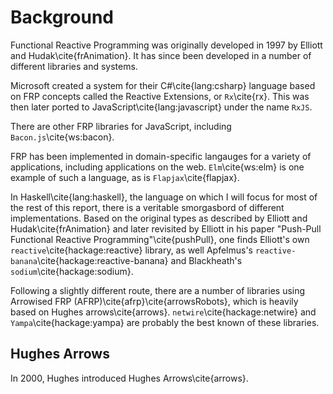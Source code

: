 Background
==========

Functional Reactive Programming was originally developed in
1997 by Elliott and Hudak\cite{frAnimation}. It has since been
developed in a number of different libraries and systems.

Microsoft created a system for their C#\cite{lang:csharp} language
based on FRP concepts called the Reactive Extensions, or `Rx`\cite{rx}.
This was then later ported to JavaScript\cite{lang:javascript} under
the name `RxJS`.

There are other FRP libraries for JavaScript, including
`Bacon.js`\cite{ws:bacon}.

FRP has been implemented in domain-specific langauges for a variety
of applications, including applications on the web. `Elm`\cite{ws:elm}
is one example of such a language, as is `Flapjax`\cite{flapjax}.

In Haskell\cite{lang:haskell}, the language on which I will focus
for most of the rest of this report, there is a veritable smorgasbord
of different implementations. Based on the original types as described
by Elliott and Hudak\cite{frAnimation} and later revisited by Elliott
in his paper "Push-Pull Functional Reactive Programming"\cite{pushPull},
one finds Elliott's own `reactive`\cite{hackage:reactive} library,
as well Apfelmus's `reactive-banana`\cite{hackage:reactive-banana}
and Blackheath's `sodium`\cite{hackage:sodium}.

Following a slightly different route, there are a number of libraries
using Arrowised FRP (AFRP)\cite{afrp}\cite{arrowsRobots}, which is
heavily based on Hughes arrows\cite{arrows}.
`netwire`\cite{hackage:netwire} and `Yampa`\cite{hackage:yampa} are
probably the best known of these libraries.

Hughes Arrows
-------------

In 2000, Hughes introduced Hughes Arrows\cite{arrows}. 

